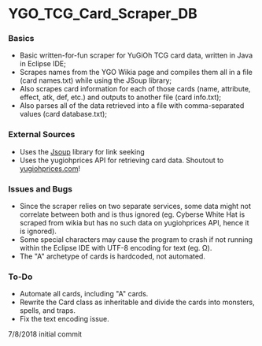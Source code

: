 # YGO_TCG_Card_Scraper_DB

### Basics

- Basic written-for-fun scraper for YuGiOh TCG card data, written in Java in Eclipse IDE;
- Scrapes names from the YGO Wikia page and compiles them all in a file (card names.txt) while using the JSoup library;
- Also scrapes card information for each of those cards (name, attribute, effect, atk, def, etc.) and outputs to another file (card info.txt);
- Also parses all of the data retrieved into a file with comma-separated values (card database.txt);

### External Sources
- Uses the [Jsoup](http://jsoup.org) library for link seeking
- Uses the yugiohprices API for retrieving card data. Shoutout to [yugiohprices.com](http://yugiohprices.com)!

### Issues and Bugs
- Since the scraper relies on two separate services, some data might not correlate between both and is thus ignored (eg. Cyberse White Hat is scraped from wikia but has no such data on yugiohprices API, hence it is ignored).
- Some special characters may cause the program to crash if not running within the Eclipse IDE with UTF-8 encoding for text (eg. Ω).
- The "A" archetype of cards is hardcoded, not automated.

### To-Do
- Automate all cards, including "A" cards.
- Rewrite the Card class as inheritable and divide the cards into monsters, spells, and traps.
- Fix the text encoding issue.

7/8/2018 initial commit
